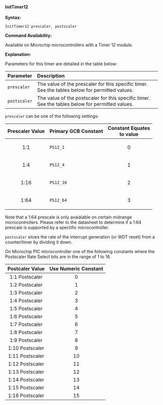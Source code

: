 <div class="section">

<div class="titlepage">

<div>

<div>

#### <span id="inittimer12"></span>InitTimer12

</div>

</div>

</div>

<span class="strong">**Syntax:**</span>

``` screen
InitTimer12 prescaler, postscaler
```

<span class="strong">**Command Availability:**</span>

Available on Microchip microcontrollers with a Timer 12 module.

  
  

<span class="strong">**Explanation:**</span>

Parameters for this timer are detailed in the table below:

<div class="informaltable">

| Parameter    | Description                                                                                     |
|:-------------|:------------------------------------------------------------------------------------------------|
| `prescaler`  | The value of the prescaler for this specific timer. See the tables below for permitted values.  |
| `postscaler` | The value of the postscaler for this specific timer. See the tables below for permitted values. |

</div>

  
  

`prescaler` can be one of the following settings:

<div class="informaltable">

<table data-border="1">
<thead>
<tr class="header">
<th style="text-align: center;"><span class="strong"><strong>Prescaler Value</strong></span></th>
<th style="text-align: left;"><span class="strong"><strong>Primary GCB Constant</strong></span></th>
<th style="text-align: center;"><span class="strong"><strong>Constant Equates<br />
to value</strong></span></th>
</tr>
</thead>
<tbody>
<tr class="odd">
<td style="text-align: center;"><p>1:1</p></td>
<td style="text-align: left;"><p><code class="literal">PS12_1</code></p></td>
<td style="text-align: center;"><p>0</p></td>
</tr>
<tr class="even">
<td style="text-align: center;"><p>1:4</p></td>
<td style="text-align: left;"><p><code class="literal">PS12_4</code></p></td>
<td style="text-align: center;"><p>1</p></td>
</tr>
<tr class="odd">
<td style="text-align: center;"><p>1:16</p></td>
<td style="text-align: left;"><p><code class="literal">PS12_16</code></p></td>
<td style="text-align: center;"><p>2</p></td>
</tr>
<tr class="even">
<td style="text-align: center;"><p>1:64</p></td>
<td style="text-align: left;"><p><code class="literal">PS12_64</code></p></td>
<td style="text-align: center;"><p>3</p></td>
</tr>
</tbody>
</table>

</div>

Note that a 1:64 prescale is only avaialable on certain midrange
microcontrollers. Please refer to the datasheet to determine if a 1:64
prescale is supported by a spectific microcontroller.

  
  

`postscaler` slows the rate of the interrupt generation (or WDT reset)
from a counter/timer by dividing it down.

On Microchip PIC microcontroller one of the following constants where
the Postscaler Rate Select bits are in the range of 1 to 16.

<div class="informaltable">

| <span class="strong">**Postcaler Value**</span> | <span class="strong">**Use Numeric Constant**</span> |
|:-----------------------------------------------:|:----------------------------------------------------:|
|                 1:1 Postscaler                  |                          0                           |
|                 1:2 Postscaler                  |                          1                           |
|                 1:3 Postscaler                  |                          2                           |
|                 1:4 Postscaler                  |                          3                           |
|                 1:5 Postscaler                  |                          4                           |
|                 1:6 Postscaler                  |                          5                           |
|                 1:7 Postscaler                  |                          6                           |
|                 1:8 Postscaler                  |                          7                           |
|                 1:9 Postscaler                  |                          8                           |
|                 1:10 Postscaler                 |                          9                           |
|                 1:11 Postscaler                 |                          10                          |
|                 1:12 Postscaler                 |                          11                          |
|                 1:13 Postscaler                 |                          12                          |
|                 1:14 Postscaler                 |                          13                          |
|                 1:15 Postscaler                 |                          14                          |
|                 1:16 Postscaler                 |                          15                          |

</div>

</div>

